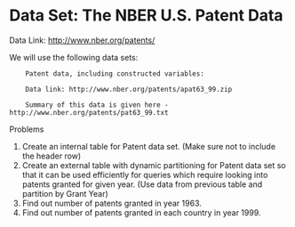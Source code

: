 # Data Set: The NBER U.S. Patent Data

Data Link: http://www.nber.org/patents/

We will use the following data sets:

        Patent data, including constructed variables:

        Data link: http://www.nber.org/patents/apat63_99.zip

        Summary of this data is given here - http://www.nber.org/patents/pat63_99.txt

Problems 
1. Create an internal table for Patent data set.
   (Make sure not to include the header row)
2. Create an external table with dynamic partitioning for Patent data set so that it can be used efficiently for queries which require looking into patents granted for given year.
   (Use data from previous table and partition by Grant Year)
3. Find out number of patents granted in year 1963.
4. Find out number of patents granted in each country in year 1999.
